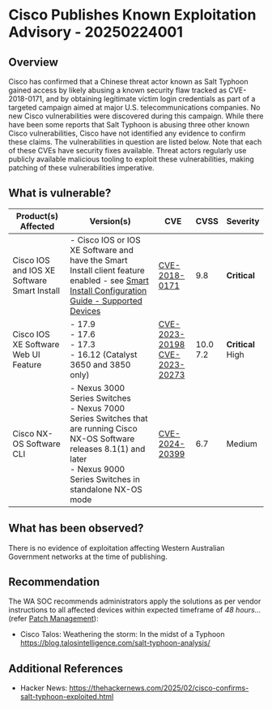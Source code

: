 # Cisco Publishes Known Exploitation Advisory - 20250224001

## Overview

Cisco has confirmed that a Chinese threat actor known as Salt Typhoon gained access by likely abusing a known security flaw tracked as CVE-2018-0171, and by obtaining legitimate victim login credentials as part of a targeted campaign aimed at major U.S. telecommunications companies. No new Cisco vulnerabilities were discovered during this campaign. While there have been some reports that Salt Typhoon is abusing three other known Cisco vulnerabilities, Cisco have not identified any evidence to confirm these claims. The vulnerabilities in question are listed below. Note that each of these CVEs have security fixes available. Threat actors regularly use publicly available malicious tooling to exploit these vulnerabilities, making patching of these vulnerabilities imperative.

## What is vulnerable?

| Product(s) Affected                         | Version(s)                                                                                                                                                                                                                                                                | CVE                                                                                                                                      | CVSS          | Severity               |
| ------------------------------------------- | ------------------------------------------------------------------------------------------------------------------------------------------------------------------------------------------------------------------------------------------------------------------------- | ---------------------------------------------------------------------------------------------------------------------------------------- | ------------- | ---------------------- |
| Cisco IOS and IOS XE Software Smart Install | - Cisco IOS or IOS XE Software and have the Smart Install client feature enabled - see [Smart Install Configuration Guide - Supported Devices](https://www.cisco.com/c/en/us/td/docs/switches/lan/smart_install/configuration/guide/smart_install/supported_devices.html) | [CVE-2018-0171](https://nvd.nist.gov/vuln/detail/CVE-2018-0171)                                                                          | 9.8           | **Critical**           |
| Cisco IOS XE Software Web UI Feature        | - 17.9 <br> - 17.6 <br> - 17.3 <br> - 16.12 (Catalyst 3650 and 3850 only)                                                                                                                                                                                                 | [CVE-2023-20198](https://nvd.nist.gov/vuln/detail/CVE-2023-20198) <br> [CVE-2023-20273](https://nvd.nist.gov/vuln/detail/CVE-2023-20273) | 10.0 <br> 7.2 | **Critical** <br> High |
| Cisco NX-OS Software CLI                    | - Nexus 3000 Series Switches <br> - Nexus 7000 Series Switches that are running Cisco NX-OS Software releases 8.1(1) and later <br> - Nexus 9000 Series Switches in standalone NX-OS mode                                                                                 | [CVE-2024-20399](https://nvd.nist.gov/vuln/detail/CVE-2024-20399)                                                                        | 6.7           | Medium                 |

## What has been observed?

There is no evidence of exploitation affecting Western Australian Government networks at the time of publishing.

## Recommendation

The WA SOC recommends administrators apply the solutions as per vendor instructions to all affected devices within expected timeframe of *48 hours...* (refer [Patch Management](../guidelines/patch-management.md)):

- Cisco Talos: Weathering the storm: In the midst of a Typhoon <https://blog.talosintelligence.com/salt-typhoon-analysis/>

## Additional References

- Hacker News: <https://thehackernews.com/2025/02/cisco-confirms-salt-typhoon-exploited.html>
